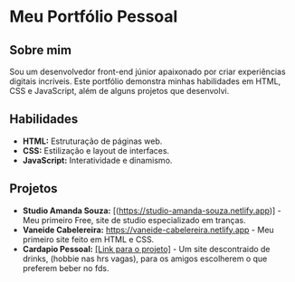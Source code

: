# Meu Portfólio Pessoal

## Sobre mim
Sou um desenvolvedor front-end júnior apaixonado por criar experiências digitais incríveis. Este portfólio demonstra minhas habilidades em HTML, CSS e JavaScript, além de alguns projetos que desenvolvi.

## Habilidades
* **HTML:** Estruturação de páginas web.
* **CSS:** Estilização e layout de interfaces.
* **JavaScript:** Interatividade e dinamismo.

## Projetos
* **Studio Amanda Souza:** [(https://studio-amanda-souza.netlify.app)] - Meu primeiro Free, site de studio especializado em tranças.
* **Vaneide Cabelereira:** https://vaneide-cabelereira.netlify.app - Meu primeiro site feito em HTML e CSS.
* **Cardapio Pessoal:** [[Link para o projeto]](https://acontece-em-vegas.netlify.app) - Um site descontraido de drinks, (hobbie nas hrs vagas), para os amigos escolherem o que preferem beber no fds.

